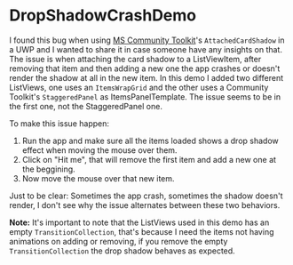 # DropShadowCrashDemo

I  found this bug when using [MS Community Toolkit](https://github.com/CommunityToolkit/WindowsCommunityToolkit)'s `AttachedCardShadow` in a UWP and I wanted to share it in case someone have any insights on that.
The issue is when attaching the card shadow to a ListViewItem, after removing that item and then adding a new one the app crashes or doesn't render the shadow at all in the new item. In this demo I added two different ListViews, one uses an `ItemsWrapGrid` and the other uses a Community Toolkit's `StaggeredPanel` as ItemsPanelTemplate. The issue seems to be in the first one, not the StaggeredPanel one.

To make this issue happen:
1. Run the app and make sure all the items loaded shows a drop shadow effect when moving the mouse over them.
2. Click on "Hit me", that will remove the first item and add a new one at the beggining.
3. Now move the mouse over that new item.

Just to be clear: Sometimes the app crash, sometimes the shadow doesn't render, I don't see why the issue alternates between these two behaviors.

**Note:** It's important to note that the ListViews used in this demo has an empty `TransitionCollection`, that's because I need the items not having animations on adding or removing, if you remove the empty `TransitionCollection` the drop shadow behaves as expected.
